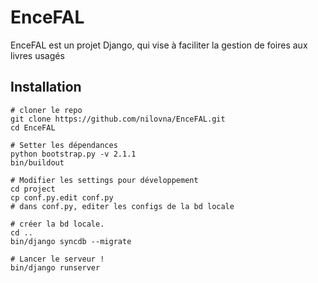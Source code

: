 # EnceFAL

EnceFAL est un projet Django, qui vise à faciliter la gestion de foires aux livres usagés

## Installation

```
# cloner le repo
git clone https://github.com/nilovna/EnceFAL.git
cd EnceFAL

# Setter les dépendances
python bootstrap.py -v 2.1.1
bin/buildout

# Modifier les settings pour développement
cd project
cp conf.py.edit conf.py
# dans conf.py, editer les configs de la bd locale

# créer la bd locale.
cd ..
bin/django syncdb --migrate

# Lancer le serveur !
bin/django runserver
```

